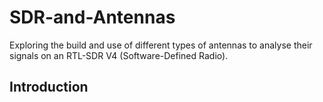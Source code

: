 # SDR-and-Antennas
Exploring the build and use of different types of antennas to analyse their signals on an RTL-SDR V4 (Software-Defined Radio). 

## Introduction
